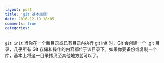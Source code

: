 ```yaml
---
layout: post
title: 'git 基本原题'
date: 2016-12-19 18:05
comments: true
categories: 
---
```

`git init`
当你在一个新目录或已有目录内执行 git init 时，Git 会创建一个 .git 目录，几乎所有 Git 存储和操作的内容都位于该目录下。如果你要备份或复制一个库，基本上将这一目录拷贝至其他地方就可以了。